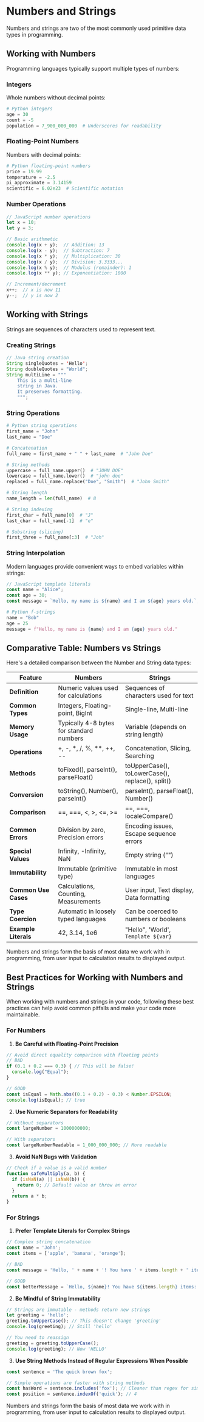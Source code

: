 # Numbers and Strings

Numbers and strings are two of the most commonly used primitive data types in programming.

## Working with Numbers

Programming languages typically support multiple types of numbers:

### Integers

Whole numbers without decimal points:

```python
# Python integers
age = 30
count = -5
population = 7_900_000_000  # Underscores for readability
```

### Floating-Point Numbers

Numbers with decimal points:

```python
# Python floating-point numbers
price = 19.99
temperature = -2.5
pi_approximate = 3.14159
scientific = 6.02e23  # Scientific notation
```

### Number Operations

```javascript
// JavaScript number operations
let x = 10;
let y = 3;

// Basic arithmetic
console.log(x + y);  // Addition: 13
console.log(x - y);  // Subtraction: 7
console.log(x * y);  // Multiplication: 30
console.log(x / y);  // Division: 3.3333...
console.log(x % y);  // Modulus (remainder): 1
console.log(x ** y); // Exponentiation: 1000

// Increment/decrement
x++;  // x is now 11
y--;  // y is now 2
```

## Working with Strings

Strings are sequences of characters used to represent text.

### Creating Strings

```java
// Java string creation
String singleQuotes = 'Hello';
String doubleQuotes = "World";
String multiLine = """
    This is a multi-line
    string in Java.
    It preserves formatting.
    """;
```

### String Operations

```python
# Python string operations
first_name = "John"
last_name = "Doe"

# Concatenation
full_name = first_name + " " + last_name  # "John Doe"

# String methods
uppercase = full_name.upper()  # "JOHN DOE"
lowercase = full_name.lower()  # "john doe"
replaced = full_name.replace("Doe", "Smith")  # "John Smith"

# String length
name_length = len(full_name)  # 8

# String indexing
first_char = full_name[0]  # "J"
last_char = full_name[-1]  # "e"

# Substring (slicing)
first_three = full_name[:3]  # "Joh"
```

### String Interpolation

Modern languages provide convenient ways to embed variables within strings:

```javascript
// JavaScript template literals
const name = "Alice";
const age = 30;
const message = `Hello, my name is ${name} and I am ${age} years old.`;
```

```python
# Python f-strings
name = "Bob"
age = 25
message = f"Hello, my name is {name} and I am {age} years old."
```

## Comparative Table: Numbers vs Strings

Here's a detailed comparison between the Number and String data types:

| Feature              | Numbers                                  | Strings                                          |
| -------------------- | ---------------------------------------- | ------------------------------------------------ |
| **Definition**       | Numeric values used for calculations     | Sequences of characters used for text            |
| **Common Types**     | Integers, Floating-point, BigInt         | Single-line, Multi-line                          |
| **Memory Usage**     | Typically 4-8 bytes for standard numbers | Variable (depends on string length)              |
| **Operations**       | +, -, \*, /, %, \*\*, ++, --             | Concatenation, Slicing, Searching                |
| **Methods**          | toFixed(), parseInt(), parseFloat()      | toUpperCase(), toLowerCase(), replace(), split() |
| **Conversion**       | toString(), Number(), parseInt()         | parseInt(), parseFloat(), Number()               |
| **Comparison**       | ==, ===, <, >, <=, >=                    | ==, ===, localeCompare()                         |
| **Common Errors**    | Division by zero, Precision errors       | Encoding issues, Escape sequence errors          |
| **Special Values**   | Infinity, -Infinity, NaN                 | Empty string ("")                                |
| **Immutability**     | Immutable (primitive type)               | Immutable in most languages                      |
| **Common Use Cases** | Calculations, Counting, Measurements     | User input, Text display, Data formatting        |
| **Type Coercion**    | Automatic in loosely typed languages     | Can be coerced to numbers or booleans            |
| **Example Literals** | 42, 3.14, 1e6                            | "Hello", 'World', `Template ${var}`              |

Numbers and strings form the basis of most data we work with in programming, from user input to calculation results to displayed output.

## Best Practices for Working with Numbers and Strings

When working with numbers and strings in your code, following these best practices can help avoid common pitfalls and make your code more maintainable.

### For Numbers

1. **Be Careful with Floating-Point Precision**

```javascript
// Avoid direct equality comparison with floating points
// BAD
if (0.1 + 0.2 === 0.3) { // This will be false!
  console.log("Equal");
}

// GOOD
const isEqual = Math.abs((0.1 + 0.2) - 0.3) < Number.EPSILON;
console.log(isEqual); // true
```

2. **Use Numeric Separators for Readability**

```javascript
// Without separators
const largeNumber = 1000000000;

// With separators
const largeNumberReadable = 1_000_000_000; // More readable
```

3. **Avoid NaN Bugs with Validation**

```javascript
// Check if a value is a valid number
function safeMultiply(a, b) {
  if (isNaN(a) || isNaN(b)) {
    return 0; // Default value or throw an error
  }
  return a * b;
}
```

### For Strings

1. **Prefer Template Literals for Complex Strings**

```javascript
// Complex string concatenation
const name = 'John';
const items = ['apple', 'banana', 'orange'];

// BAD
const message = 'Hello, ' + name + '! You have ' + items.length + ' items: ' + items.join(', ') + '.';

// GOOD
const betterMessage = `Hello, ${name}! You have ${items.length} items: ${items.join(', ')}.`;
```

2. **Be Mindful of String Immutability**

```javascript
// Strings are immutable - methods return new strings
let greeting = 'hello';
greeting.toUpperCase(); // This doesn't change 'greeting'
console.log(greeting); // Still 'hello'

// You need to reassign
greeting = greeting.toUpperCase();
console.log(greeting); // Now 'HELLO'
```

3. **Use String Methods Instead of Regular Expressions When Possible**

```javascript
const sentence = 'The quick brown fox';

// Simple operations are faster with string methods
const hasWord = sentence.includes('fox'); // Cleaner than regex for simple searches
const position = sentence.indexOf('quick'); // 4
```

Numbers and strings form the basis of most data we work with in programming, from user input to calculation results to displayed output.
